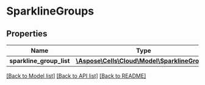 # SparklineGroups

## Properties
Name | Type | Description | Notes
------------ | ------------- | ------------- | -------------
**sparkline_group_list** | [**\Aspose\Cells\Cloud\Model\SparklineGroup[]**](SparklineGroup.md) |  | [optional] 

[[Back to Model list]](../README.md#documentation-for-models) [[Back to API list]](../README.md#documentation-for-api-endpoints) [[Back to README]](../README.md)


